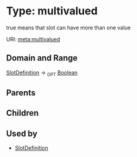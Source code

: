 
# Type: multivalued


true means that slot can have more than one value

URI: [meta:multivalued](https://w3id.org/biolink/biolinkml/meta/multivalued)


## Domain and Range

[SlotDefinition](SlotDefinition.md) ->  <sub>OPT</sub> [Boolean](type/Boolean.md)

## Parents


## Children


## Used by

 * [SlotDefinition](SlotDefinition.md)
